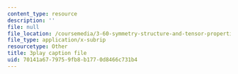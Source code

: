 ```yaml
---
content_type: resource
description: ''
file: null
file_location: /coursemedia/3-60-symmetry-structure-and-tensor-properties-of-materials-fall-2005/70141a6779759fb8b1770d8466c731b4_DKDcpkK3pM8.srt
file_type: application/x-subrip
resourcetype: Other
title: 3play caption file
uid: 70141a67-7975-9fb8-b177-0d8466c731b4
---
```

